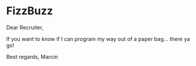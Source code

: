 FizzBuzz
========

Dear Recruiter,

If you want to know if I can program my way out of a paper bag... there ya go!

Best regards,
Marcin
